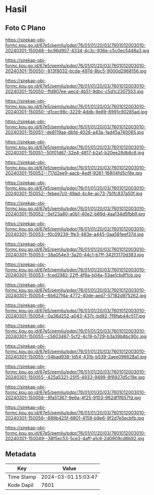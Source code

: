 # Hasil

## Foto C Plano

https://sirekap-obj-formc.kpu.go.id/67e5/pemilu/pdpr/76/01/01/20/03/7601012003010-20240301-150048--bc96d907-4334-4c3c-936e-c5c0ec5448a3.jpg

https://sirekap-obj-formc.kpu.go.id/67e5/pemilu/pdpr/76/01/01/20/03/7601012003010-20240301-150050--813f8032-bcda-497d-8bc5-9000d2968156.jpg

https://sirekap-obj-formc.kpu.go.id/67e5/pemilu/pdpr/76/01/01/20/03/7601012003010-20240301-150050--ffd907ee-aecd-4b51-9dbc-c5d1c2307553.jpg

https://sirekap-obj-formc.kpu.go.id/67e5/pemilu/pdpr/76/01/01/20/03/7601012003010-20240301-150050--d1cec98c-3229-4ddb-9e89-8991c90285ad.jpg

https://sirekap-obj-formc.kpu.go.id/67e5/pemilu/pdpr/76/01/01/20/03/7601012003010-20240301-150051--de8119aa-dbfd-4026-a43a-1ad45a740065.jpg

https://sirekap-obj-formc.kpu.go.id/67e5/pemilu/pdpr/76/01/01/20/03/7601012003010-20240301-150051--50f01d67-32e4-4817-b2a1-b20ee28db8c6.jpg

https://sirekap-obj-formc.kpu.go.id/67e5/pemilu/pdpr/76/01/01/20/03/7601012003010-20240301-150052--717d2ee9-aacb-4edf-9261-16804fd5cf8e.jpg

https://sirekap-obj-formc.kpu.go.id/67e5/pemilu/pdpr/76/01/01/20/03/7601012003010-20240301-150052--febee7c0-49ad-4c4e-ac73-7b1fc837a50f.jpg

https://sirekap-obj-formc.kpu.go.id/67e5/pemilu/pdpr/76/01/01/20/03/7601012003010-20240301-150052--5ef23a80-a0b1-40e2-b89d-4aa134d5fbb9.jpg

https://sirekap-obj-formc.kpu.go.id/67e5/pemilu/pdpr/76/01/01/20/03/7601012003010-20240301-150053--f0c09239-1fe3-483e-a445-0aa581eef37d.jpg

https://sirekap-obj-formc.kpu.go.id/67e5/pemilu/pdpr/76/01/01/20/03/7601012003010-20240301-150053--38a054e3-3a20-44c1-b7ff-342f3170d383.jpg

https://sirekap-obj-formc.kpu.go.id/67e5/pemilu/pdpr/76/01/01/20/03/7601012003010-20240301-150053--fced2982-22ff-4f9a-b04a-53ae1cbdf1cb.jpg

https://sirekap-obj-formc.kpu.go.id/67e5/pemilu/pdpr/76/01/01/20/03/7601012003010-20240301-150054--6b627f4a-4772-40de-aed7-57182d975262.jpg

https://sirekap-obj-formc.kpu.go.id/67e5/pemilu/pdpr/76/01/01/20/03/7601012003010-20240301-150054--0a36d252-a043-437c-bd92-7f8fab44c517.jpg

https://sirekap-obj-formc.kpu.go.id/67e5/pemilu/pdpr/76/01/01/20/03/7601012003010-20240301-150055--c5603467-5cf2-4c19-b729-b3a39b8bc90c.jpg

https://sirekap-obj-formc.kpu.go.id/67e5/pemilu/pdpr/76/01/01/20/03/7601012003010-20240301-150055--04bad938-1d54-431b-b539-2aee096628a1.jpg

https://sirekap-obj-formc.kpu.go.id/67e5/pemilu/pdpr/76/01/01/20/03/7601012003010-20240301-150055--425a5321-25f5-4933-9499-8f8927d5c19e.jpg

https://sirekap-obj-formc.kpu.go.id/67e5/pemilu/pdpr/76/01/01/20/03/7601012003010-20240301-150056--9fa51367-9e6a-4f25-9103-962df1f657fd.jpg

https://sirekap-obj-formc.kpu.go.id/67e5/pemilu/pdpr/76/01/01/20/03/7601012003010-20240301-150056--689b425f-6801-4159-b9e6-9f2d7e5ecbfb.jpg

https://sirekap-obj-formc.kpu.go.id/67e5/pemilu/pdpr/76/01/01/20/03/7601012003010-20240301-150049--38f5ec53-5ce3-4aff-a1c6-2d0909cd6b92.jpg


## Metadata

| Key        | Value               |
| ---------- | ------------------- |
| Time Stamp | 2024-03-01 15:03:47 |
| Kode Dapil | 7601                |



